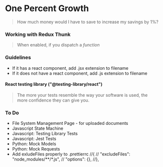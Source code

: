 # One Percent Growth

> How much money would I have to save
> to increase my savings by 1%?


### Working with Redux Thunk
> When enabled, if you dispatch a *function*

### Guidelines
- If it has a react component, add .jsx extension to filename
- If it does not have a react component, add .js extension to filename

#### React testing library ("@testing-library/react")
> The more your tests resemble the way
> your software is used, the more
> confidence they can give you.

### To Do
- File System Management Page - for uploaded documents
- Javascript State Machine
- Javascript: Testing Library Tests
- Javascript: Jest Tests
- Python: Mock Models
- Python: Mock Requests
- Add exludeFiles properly to .prettierrc
    //{
    //    "excludeFiles": "node_modules/**/*.js",
    //    "options": {},
    //},
